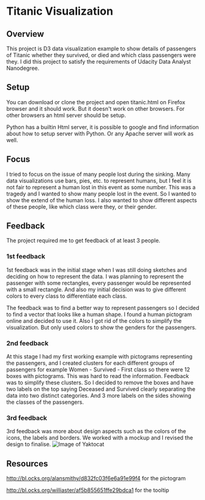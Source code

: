 # Titanic Visualization

## Overview
This project is D3 data visualization example to show details of passengers of Titanic whether they survived, or died and which class passengers were they. I did this project to satisfy the requirements of Udacity Data Analyst Nanodegree.


## Setup

You can download or clone the project and open titanic.html on Firefox browser and it should work. But it doesn't work on other browsers. For other browsers an html server should be setup.

Python has a builtin Html server, it is possible to google and find information about how to setup server with Python. Or any Apache server will work as well.

## Focus

I tried to focus on the issue of many people lost during the sinking. Many data visualizations use bars, pies, etc. to represent humans, but I feel it is not fair to represent a human lost in this event as some number. This was a tragedy and I wanted to show many people lost in the event. So I wanted to show the extend of the human loss. I also wanted to show different aspects of these people, like which class were they, or their gender.

## Feedback

The project required me to get feedback of at least 3 people.

### 1st feedback
1st feedback was in the initial stage when I was still doing sketches and deciding on how to represent the data. I was planning to represent the passenger with some rectangles, every passenger would be represented with a small rectangle. And also my initial decision was to give different colors to every class to differentiate each class.

The feedback was to find a better way to represent passengers so I decided to find a vector that looks like a human shape. I found a human pictogram online and decided to use it. Also I got rid of the colors to simplify the visualization. But only used colors to show the genders for the passengers.


### 2nd feedback

At this stage I had my first working example with pictograms representing the passengers, and I created clusters for each different groups of passengers for example Women - Survived - First class so there were 12 boxes with pictograms. This was hard to read the information. Feedback was to simplify these clusters. So I decided to remove the boxes and have two labels on the top saying Deceased and Survived clearly separating the data into two distinct categories. And 3 more labels on the sides showing the classes of the passengers.

### 3rd feedback

3rd feedback was more about design aspects such as the colors of the icons, the labels and borders. We worked with a mockup and I revised the design to finalise.
![Image of Yaktocat](https://octodex.github.com/images/yaktocat.png)

## Resources

http://bl.ocks.org/alansmithy/d832fc03f6e6a91e99f4 for the pictogram

http://bl.ocks.org/williaster/af5b855651ffe29bdca1 for the tooltip
